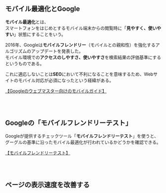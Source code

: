 

## モバイル最適化とGoogle
**モバイル最適化**とは、  
スマートフォンをはじめとするモバイル端末からの閲覧時に「**見やすく、使いやすい**」状態にすることをいう。  

2016年、Googleは**モバイルフレンドリー**（モバイルとの親和性）を強化するアルゴリズムのアップデートを発表した。  
モバイル環境での**アクセスのしやすさ、使いやすさ**を検索結果の評価基準にするというものである。  

これに適応しないことは**SEO**において不利になることを意味するため、Webサイトのモバイル対応が必須になったという経緯がある。  

[【Googleのウェブマスター向けのモバイルガイド】](https://developers.google.com/search/mobile-sites?hl=ja)

<br><br>

## Googleの「モバイルフレンドリーテスト」
Googleが提供するチェックツール「**モバイルフレンドリーテスト**」を使うと、  
グーグルの基準に沿ったモバイル最適化が行われているかどうかを確認できる。  

[【モバイルフレンドリーテスト】](https://search.google.com/test/mobile-friendly?hl=JA)

<br><br>

## ページの表示速度を改善する





